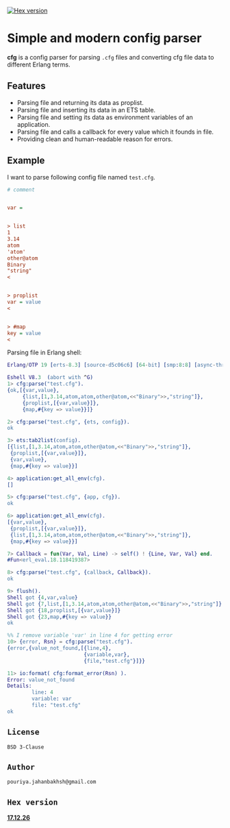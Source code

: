 [![Hex version](https://img.shields.io/hexpm/v/cfg.svg "Hex version")](https://hex.pm/packages/cfg)

# Simple and modern config parser
**cfg** is a config parser for parsing `.cfg` files and converting cfg file data to different Erlang terms.

## Features
* Parsing file and returning its data as proplist.
* Parsing file and inserting its data in an ETS table.  
* Parsing file and setting its data as environment variables of an application.  
* Parsing file and calls a callback for every value which it founds in file.
* Providing clean and human-readable reason for errors.

## Example
I want to parse following config file named `test.cfg`.  
```cfg
# comment


var =


> list
1
3.14
atom
'atom'
other@atom
Binary
"string"
<


> proplist
var = value
<


> #map
key = value
<
```
Parsing file in Erlang shell:
```erlang
Erlang/OTP 19 [erts-8.3] [source-d5c06c6] [64-bit] [smp:8:8] [async-threads:0] [hipe] [kernel-poll:false]

Eshell V8.3  (abort with ^G)
1> cfg:parse("test.cfg").
{ok,[{var,value},
     {list,[1,3.14,atom,atom,other@atom,<<"Binary">>,"string"]},
     {proplist,[{var,value}]},
     {map,#{key => value}}]}

2> cfg:parse("test.cfg", {ets, config}).
ok

3> ets:tab2list(config).
[{list,[1,3.14,atom,atom,other@atom,<<"Binary">>,"string"]},
 {proplist,[{var,value}]},
 {var,value},
 {map,#{key => value}}]

4> application:get_all_env(cfg).
[]

5> cfg:parse("test.cfg", {app, cfg}).   
ok

6> application:get_all_env(cfg).     
[{var,value},
 {proplist,[{var,value}]},
 {list,[1,3.14,atom,atom,other@atom,<<"Binary">>,"string"]},
 {map,#{key => value}}]

7> Callback = fun(Var, Val, Line) -> self() ! {Line, Var, Val} end.
#Fun<erl_eval.18.118419387>

8> cfg:parse("test.cfg", {callback, Callback}).
ok

9> flush().
Shell got {4,var,value}
Shell got {7,list,[1,3.14,atom,atom,other@atom,<<"Binary">>,"string"]}
Shell got {18,proplist,[{var,value}]}
Shell got {23,map,#{key => value}}
ok

%% I remove variable 'var' in line 4 for getting error
10> {error, Rsn} = cfg:parse("test.cfg").
{error,{value_not_found,[{line,4},
                         {variable,var},
                         {file,"test.cfg"}]}}

11> io:format( cfg:format_error(Rsn) ).  
Error: value_not_found
Details:
        line: 4
        variable: var
        file: "test.cfg"
ok
```

## `License`
`BSD 3-Clause`

## `Author`
`pouriya.jahanbakhsh@gmail.com`

## `Hex version`
[**17.12.26**](https://hex.pm/packages/cfg)